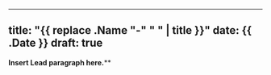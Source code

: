 
---
title: "{{ replace .Name "-" " " | title }}"
date: {{ .Date }}
draft: true
---

**Insert Lead paragraph here.****

